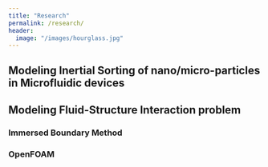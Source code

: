 ```yaml
---
title: "Research"
permalink: /research/
header:
  image: "/images/hourglass.jpg"
---
```


## Modeling Inertial Sorting of nano/micro-particles in Microfluidic devices

## Modeling Fluid-Structure Interaction problem

### Immersed Boundary Method

### OpenFOAM